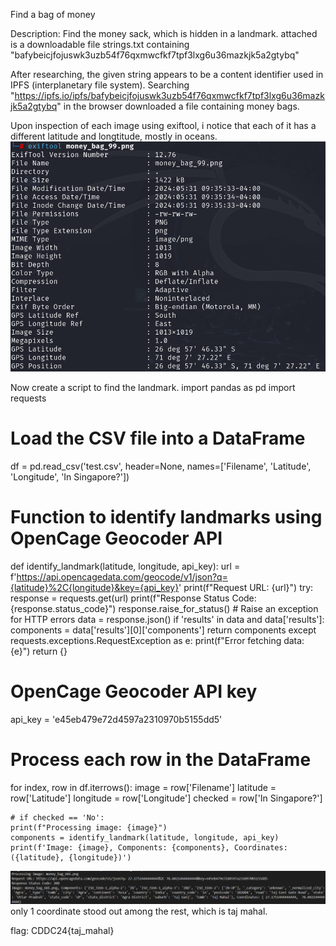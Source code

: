 Find a bag of money

Description:
Find the money sack, which is hidden in a landmark.
attached is a downloadable file strings.txt containing "bafybeicjfojuswk3uzb54f76qxmwcfkf7tpf3lxg6u36mazkjk5a2gtybq"

After researching, the given string appears to be a content identifier used in IPFS (interplanetary file system). Searching "https://ipfs.io/ipfs/bafybeicjfojuswk3uzb54f76qxmwcfkf7tpf3lxg6u36mazkjk5a2gtybq" in the browser downloaded a file containing money bags. 

Upon inspection of each image using exiftool, i notice that each of it has a different latitude and longtitude, mostly in oceans.
![alt text](image.png)

Now create a script to find the landmark.
import pandas as pd
import requests

# Load the CSV file into a DataFrame
df = pd.read_csv('test.csv', header=None, names=['Filename', 'Latitude', 'Longitude', 'In Singapore?'])

# Function to identify landmarks using OpenCage Geocoder API
def identify_landmark(latitude, longitude, api_key):
    url = f'https://api.opencagedata.com/geocode/v1/json?q={latitude}%2C{longitude}&key={api_key}'
    print(f"Request URL: {url}")
    try:
        response = requests.get(url)
        print(f"Response Status Code: {response.status_code}")
        response.raise_for_status()  # Raise an exception for HTTP errors
        data = response.json()
        if 'results' in data and data['results']:
            components = data['results'][0]['components']
            return components
    except requests.exceptions.RequestException as e:
        print(f"Error fetching data: {e}")
    return {}

# OpenCage Geocoder API key
api_key = 'e45eb479e72d4597a2310970b5155dd5'

# Process each row in the DataFrame
for index, row in df.iterrows():
    image = row['Filename']
    latitude = row['Latitude']
    longitude = row['Longitude']
    checked = row['In Singapore?']

    # if checked == 'No':
    print(f"Processing image: {image}")
    components = identify_landmark(latitude, longitude, api_key)
    print(f'Image: {image}, Components: {components}, Coordinates: ({latitude}, {longitude})')

![alt text](image-1.png)
only 1 coordinate stood out among the rest, which is taj mahal.

flag: CDDC24{taj_mahal}